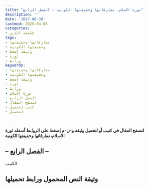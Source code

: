 ```yaml
---
title: "ثورة الاسلام، مفارقاتها وحقيقتها الكونية – الفصل الرابع"
description: ''
date: '2017-06-30'
lastmod: 2025-04-05
categories:
- فلسفة الدين
tags:
- مفارقاتها وحقيقتها
- وحقيقتها الكونية
- وثيقة إضغط
- ثورة
- ورابط
keywords:
- مفارقاتها وحقيقتها
- وحقيقتها الكونية
- وثيقة إضغط
- ثورة
- ورابط
- ثورة الاسلام
- الفصل الرابع
- لتصفح المقال
- كتيب لتحميل
- لتحميل

---
```

**لتصفح المقال في كتيب أو لتحميل وثيقة و-ن-م إضغط على الروابط أسفله** **ثورة الاسلام،مفارقاتها وحقيقتها الكونية**

## **– الفصل الرابع –**

الكتيب

## وثيقة النص المحمول ورابط تحميلها

###
